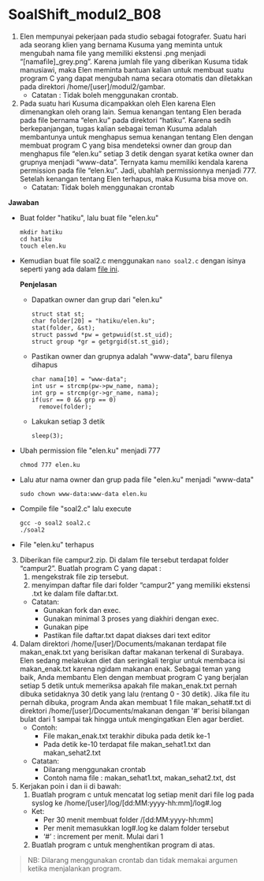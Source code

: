 # SoalShift_modul2_B08
1. Elen mempunyai pekerjaan pada studio sebagai fotografer. Suatu hari ada seorang klien yang bernama Kusuma yang meminta untuk mengubah nama file yang memiliki ekstensi .png menjadi “[namafile]_grey.png”. Karena jumlah file yang diberikan Kusuma tidak manusiawi, maka Elen meminta bantuan kalian untuk membuat suatu program C yang dapat mengubah nama secara otomatis dan diletakkan pada direktori /home/[user]/modul2/gambar.
   - Catatan : Tidak boleh menggunakan crontab.
2. Pada suatu hari Kusuma dicampakkan oleh Elen karena Elen dimenangkan oleh orang lain. Semua kenangan tentang Elen berada pada file bernama “elen.ku” pada direktori “hatiku”. Karena sedih berkepanjangan, tugas kalian sebagai teman Kusuma adalah membantunya untuk menghapus semua kenangan tentang Elen dengan membuat program C yang bisa mendeteksi owner dan group dan menghapus file “elen.ku” setiap 3 detik dengan syarat ketika owner dan grupnya menjadi “www-data”. Ternyata kamu memiliki kendala karena permission pada file “elen.ku”. Jadi, ubahlah permissionnya menjadi 777. Setelah kenangan tentang Elen terhapus, maka Kusuma bisa move on.
   - Catatan: Tidak boleh menggunakan crontab

**Jawaban**
- Buat folder "hatiku", lalu buat file "elen.ku"
  ```
  mkdir hatiku
  cd hatiku
  touch elen.ku
  ```
- Kemudian buat file soal2.c menggunakan ```nano soal2.c``` dengan isinya seperti yang ada dalam [file ini](https://github.com/elknhns/SoalShift_modul2_B08/tree/master/soal2).
  
  **Penjelasan**
  - Dapatkan owner dan grup dari "elen.ku"
    ```
    struct stat st;
    char folder[20] = "hatiku/elen.ku";
    stat(folder, &st);
    struct passwd *pw = getpwuid(st.st_uid);
    struct group *gr = getgrgid(st.st_gid);
    ```
  - Pastikan owner dan grupnya adalah "www-data", baru filenya dihapus
    ```
    char nama[10] = "www-data";
    int usr = strcmp(pw->pw_name, nama);
    int grp = strcmp(gr->gr_name, nama);
    if(usr == 0 && grp == 0)
      remove(folder);
    ```
  - Lakukan setiap 3 detik
    ```
    sleep(3);
    ```
- Ubah permission file "elen.ku" menjadi 777
  ```
  chmod 777 elen.ku
  ```
- Lalu atur nama owner dan grup pada file "elen.ku" menjadi "www-data"
  ```
  sudo chown www-data:www-data elen.ku
  ```
- Compile file "soal2.c" lalu execute
  ```
  gcc -o soal2 soal2.c
  ./soal2
  ```
- File "elen.ku" terhapus

3. Diberikan file campur2.zip. Di dalam file tersebut terdapat folder “campur2”. 
Buatlah program C yang dapat :
   1. mengekstrak file zip tersebut.
   2. menyimpan daftar file dari folder “campur2” yang memiliki ekstensi .txt ke dalam file daftar.txt. 
   - Catatan:  
     * Gunakan fork dan exec.
     * Gunakan minimal 3 proses yang diakhiri dengan exec.
     * Gunakan pipe
     * Pastikan file daftar.txt dapat diakses dari text editor
4. Dalam direktori /home/[user]/Documents/makanan terdapat file makan_enak.txt yang berisikan daftar makanan terkenal di Surabaya. Elen sedang melakukan diet dan seringkali tergiur untuk membaca isi makan_enak.txt karena ngidam makanan enak. Sebagai teman yang baik, Anda membantu Elen dengan membuat program C yang berjalan setiap 5 detik untuk memeriksa apakah file makan_enak.txt pernah dibuka setidaknya 30 detik yang lalu (rentang 0 - 30 detik).
Jika file itu pernah dibuka, program Anda akan membuat 1 file makan_sehat#.txt di direktori /home/[user]/Documents/makanan dengan '#' berisi bilangan bulat dari 1 sampai tak hingga untuk mengingatkan Elen agar berdiet.
   - Contoh:
     - File makan_enak.txt terakhir dibuka pada detik ke-1
     - Pada detik ke-10 terdapat file makan_sehat1.txt dan makan_sehat2.txt
   - Catatan: 
     - Dilarang menggunakan crontab
     - Contoh nama file : makan_sehat1.txt, makan_sehat2.txt, dst
5. Kerjakan poin i dan ii di bawah:
   1. Buatlah program c untuk mencatat log setiap menit dari file log pada syslog ke /home/[user]/log/[dd:MM:yyyy-hh:mm]/log#.log
     - Ket:
       - Per 30 menit membuat folder /[dd:MM:yyyy-hh:mm]
       - Per menit memasukkan log#.log ke dalam folder tersebut
       - ‘#’ : increment per menit. Mulai dari 1
   2. Buatlah program c untuk menghentikan program di atas.
> NB: Dilarang menggunakan crontab dan tidak memakai argumen ketika menjalankan program.
